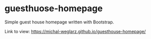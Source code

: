 # guesthuose-homepage
Simple guest house homepage written with Bootstrap. 

Link to view: https://michal-weglarz.github.io/guesthouse-homepage/
